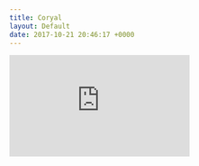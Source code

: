 ```yaml
---
title: Coryal
layout: Default
date: 2017-10-21 20:46:17 +0000
---
```



<iframe src="https://onedrive.live.com/embed?cid=C194EA49ACCDDE50&resid=C194EA49ACCDDE50%21994&authkey=AAyxVMuqjwYrx5c" width="320" height="180" frameborder="0" scrolling="no" allowfullscreen></iframe>